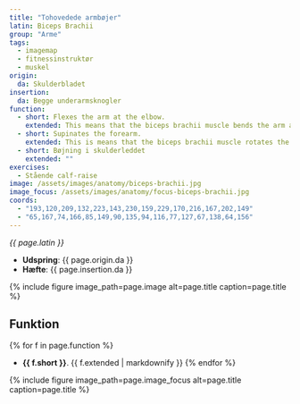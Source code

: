 ```yaml
---
title: "Tohovedede armbøjer"
latin: Biceps Brachii
group: "Arme"
tags:
  - imagemap
  - fitnessinstruktør
  - muskel
origin: 
  da: Skulderbladet
insertion: 
  da: Begge underarmsknogler
function: 
  - short: Flexes the arm at the elbow.
    extended: This means that the biceps brachii muscle bends the arm at the elbow joint such that there is a decrease in the angle between the forearm and the upper arm.
  - short: Supinates the forearm.
    extended: This is means that the biceps brachii muscle rotates the forearm outward (i.e. if your arms are hanging by your sides it is the action of turning your palms forward, or if you forearms are held horizontally it is the action of turning your palms upward).
  - short: Bøjning i skulderleddet
    extended: ""
exercises:
  - Stående calf-raise
image: /assets/images/anatomy/biceps-brachii.jpg
image_focus: /assets/images/anatomy/focus-biceps-brachii.jpg
coords:
  - "193,120,209,132,223,143,230,159,229,170,216,167,202,149"
  - "65,167,74,166,85,149,90,135,94,116,77,127,67,138,64,156"
---
```


_{{ page.latin }}_

- **Udspring**: {{ page.origin.da }}
- **Hæfte**: {{ page.insertion.da }}

{% include figure image_path=page.image alt=page.title caption=page.title %}

## Funktion

{% for f in page.function %}
- **{{ f.short }}**.
  {{ f.extended | markdownify }}
{% endfor %}

{% include figure image_path=page.image_focus alt=page.title caption=page.title %}
